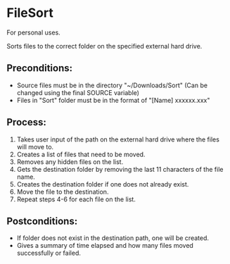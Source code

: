 FileSort
========

For personal uses.

Sorts files to the correct folder on the specified external hard drive.

## Preconditions:
- Source files must be in the directory "~/Downloads/Sort" (Can be changed using the final SOURCE variable)
- Files in "Sort" folder must be in the format of "[Name] xxxxxx.xxx"

## Process:
1. Takes user input of the path on the external hard drive where the files will move to.
2. Creates a list of files that need to be moved.
3. Removes any hidden files on the list.
4. Gets the destination folder by removing the last 11 characters of the file name.
5. Creates the destination folder if one does not already exist.
6. Move the file to the destination.
7. Repeat steps 4-6 for each file on the list.
 
## Postconditions:
- If folder does not exist in the destination path, one will be created.
- Gives a summary of time elapsed and how many files moved successfully or failed.